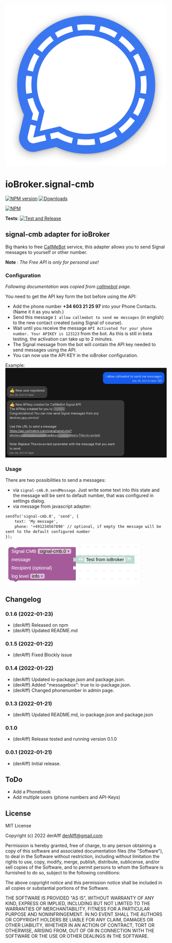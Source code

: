 ![Logo](admin/signal-cmb.png)
# ioBroker.signal-cmb

[![NPM version](http://img.shields.io/npm/v/iobroker.signal-cmb.svg)](https://www.npmjs.com/package/iobroker.signal-cmb)
[![Downloads](https://img.shields.io/npm/dm/iobroker.signal-cmb.svg)](https://www.npmjs.com/package/iobroker.signal-cmb)

<!--[![Dependency Status](https://img.shields.io/david/ioBroker/iobroker.signal-cmb.svg)](https://david-dm.org/ioBroker/iobroker.signal-cmb)
[![Known Vulnerabilities](https://snyk.io/test/github/ioBroker/ioBroker.signal-cmb/badge.svg)](https://snyk.io/test/github/ioBroker/ioBroker.signal-cmb)
-->
[![NPM](https://nodei.co/npm/iobroker.signal-cmb.png?downloads=true)](https://nodei.co/npm/iobroker.signal-cmb/)


<!--<**Tests:**: [![Travis-CI](http://img.shields.io/travis/ioBroker/ioBroker.signal-cmb/master.svg)](https://travis-ci.org/ioBroker/ioBroker.signal-cmb)
-->

**Tests**: [![Test and Release](https://github.com/necotec/ioBroker.signal-cmb/actions/workflows/test-and-release.yml/badge.svg)](https://github.com/necotec/ioBroker.signal-cmb/actions/workflows/test-and-release.yml)

## signal-cmb adapter for ioBroker
Big thanks to free [CallMeBot](https://www.callmebot.com/blog/free-api-signal-send-messages/) service, this adapter allows you to send Signal messages to yourself or other number.

**Note** : *The Free API is only for personal use!*

### Configuration
*Following documentation was copied from [callmebot](https://www.callmebot.com/blog/free-api-signal-send-messages/) page.*

You need to get the API key form the bot before using the API:

- Add the phone number **+34 603 21 25 97** into your Phone Contacts. (Name it it as you wish.)
- Send this message `I allow callmebot to send me messages` (in english) to the new contact created (using Signal of course).
- Wait until you receive the message `API Activated for your phone number. Your APIKEY is 123123` from the bot. As this is still in beta testing, the activation can take up to 2 minutes.
- The Signal message from the bot will contain the API key needed to send messages using the API.
- You can now use the API KEY in the ioBroker configuration.

Example:
![Example](img/signal.jpg)

### Usage
There are two possibilities to send a messages:
- via `signal-cmb.0.sendMessage`. Just write some text into this state and the message will be sent to default number, that was configured in settings dialog.
- via message from javascript adapter:
```
sendTo('signal-cmb.0', 'send', {
    text: 'My message', 
    phone: '+491234567890' // optional, if empty the message will be sent to the default configured number
});
``` 

![Blockly](img/blockly-signal.png)


## Changelog
<!--
Placeholder for the next version (at the beginning of the line):
## **WORK IN PROGRESS**
* Did some changes
* Did some more changes
-->

### 0.1.6 (2022-01-23)
* (derAlff) Released on npm
* (derAlff) Updated README.md

### 0.1.5 (2022-01-22)
* (derAlff) Fixed Blockly issue

### 0.1.4 (2022-01-22)
* (derAlff) Updated io-package.json and package.json. 
* (derAlff) Added "messagebox": true to io-package.json. 
* (derAlff) Changed phonenumber in admin page.

### 0.1.3 (2022-01-21)
* (derAlff) Updated README.md, io-package.json and package.json

### 0.1.0
* (derAlff) Release tested and running version 0.1.0

### 0.0.1 (2022-01-21)
* (derAlff) Initial release.

## ToDo
* Add a Phonebook
* Add multiple users (phone numbers and API-Keys) 

## License
MIT License

Copyright (c) 2022 derAlff <derAlff@gmail.com>

Permission is hereby granted, free of charge, to any person obtaining a copy
of this software and associated documentation files (the "Software"), to deal
in the Software without restriction, including without limitation the rights
to use, copy, modify, merge, publish, distribute, sublicense, and/or sell
copies of the Software, and to permit persons to whom the Software is
furnished to do so, subject to the following conditions:

The above copyright notice and this permission notice shall be included in all
copies or substantial portions of the Software.

THE SOFTWARE IS PROVIDED "AS IS", WITHOUT WARRANTY OF ANY KIND, EXPRESS OR
IMPLIED, INCLUDING BUT NOT LIMITED TO THE WARRANTIES OF MERCHANTABILITY,
FITNESS FOR A PARTICULAR PURPOSE AND NONINFRINGEMENT. IN NO EVENT SHALL THE
AUTHORS OR COPYRIGHT HOLDERS BE LIABLE FOR ANY CLAIM, DAMAGES OR OTHER
LIABILITY, WHETHER IN AN ACTION OF CONTRACT, TORT OR OTHERWISE, ARISING FROM,
OUT OF OR IN CONNECTION WITH THE SOFTWARE OR THE USE OR OTHER DEALINGS IN THE
SOFTWARE.
